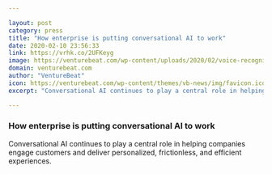 ```yaml
---

layout: post
category: press
title: "How enterprise is putting conversational AI to work"
date: 2020-02-10 23:56:33
link: https://vrhk.co/2UFKeyg
image: https://venturebeat.com/wp-content/uploads/2020/02/voice-recognition.GettyImages-1200606546.jpg?w=1200&strip=all
domain: venturebeat.com
author: "VentureBeat"
icon: https://venturebeat.com/wp-content/themes/vb-news/img/favicon.ico
excerpt: "Conversational AI continues to play a central role in helping companies engage customers and deliver personalized, frictionless, and efficient experiences."

---
```


### How enterprise is putting conversational AI to work

Conversational AI continues to play a central role in helping companies engage customers and deliver personalized, frictionless, and efficient experiences.